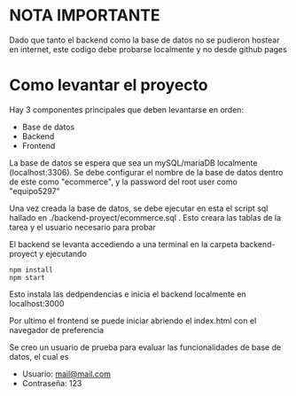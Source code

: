 # NOTA IMPORTANTE
Dado que tanto el backend como la base de datos no se pudieron hostear en internet, 
este codigo debe probarse localmente y no desde github pages

# Como levantar el proyecto

Hay 3 componentes principales que deben levantarse en orden:  
- Base de datos
- Backend  
- Frontend  

La base de datos se espera que sea un mySQL/mariaDB localmente (localhost:3306). Se debe 
configurar el nombre de la base de datos dentro de este como "ecommerce", y la
password del root user como "equipo5297"  

Una vez creada la base de datos, se debe ejecutar en esta el script sql hallado en ./backend-proyect/ecommerce.sql .
Esto creara las tablas de la tarea y el usuario necesario para probar  

El backend se levanta accediendo a una terminal en la carpeta backend-proyect y ejecutando

```
npm install
npm start
```

Esto instala las dedpendencias e inicia el backend localmente en localhost:3000

Por ultimo el frontend se puede iniciar abriendo el index.html con el navegador de preferencia

Se creo un usuario de prueba para evaluar las funcionalidades de base de datos, el cual es  
- Usuario:        mail@mail.com
- Contraseña:    123
